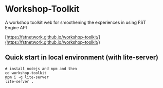 # Workshop-Toolkit

A workshop toolkit web for smoothening the experiences in using FST Engine API

[https://fstnetwork.github.io/workshop-toolkit/](https://fstnetwork.github.io/workshop-toolkit/)

## Quick start in local environment (with lite-server)

```
# install nodejs and npm and then
cd workshop-toolkit
npm i -g lite-server
lite-server .
```

